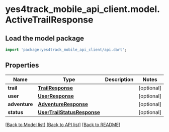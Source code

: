 # yes4track_mobile_api_client.model.ActiveTrailResponse

## Load the model package
```dart
import 'package:yes4track_mobile_api_client/api.dart';
```

## Properties
Name | Type | Description | Notes
------------ | ------------- | ------------- | -------------
**trail** | [**TrailResponse**](TrailResponse.md) |  | [optional] 
**user** | [**UserResponse**](UserResponse.md) |  | [optional] 
**adventure** | [**AdventureResponse**](AdventureResponse.md) |  | [optional] 
**status** | [**UserTrailStatusResponse**](UserTrailStatusResponse.md) |  | [optional] 

[[Back to Model list]](../README.md#documentation-for-models) [[Back to API list]](../README.md#documentation-for-api-endpoints) [[Back to README]](../README.md)


